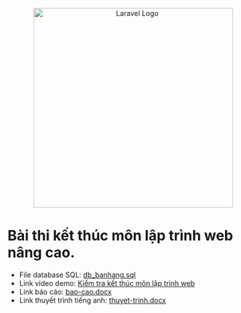 <p align="center"><a href="https://laravel.com" target="_blank"><img src="https://raw.githubusercontent.com/laravel/art/master/logo-lockup/5%20SVG/2%20CMYK/1%20Full%20Color/laravel-logolockup-cmyk-red.svg" width="400" alt="Laravel Logo"></a></p>

# Bài thi kết thúc môn lập trình web nâng cao.

- File database SQL: [db_banhang.sql](https://drive.google.com/file/d/18VrJBW_J1IQ22weCLdGzpi9cBiaM2_cI/view?usp=share_link)
- Link video demo: [Kiểm tra kết thúc môn lập trình web](https://youtu.be/pvIzhQb9LAo)
- Link báo cáo: [bao-cao.docx](https://docs.google.com/document/d/16_vnVniGCgSdgRZ6cHOjIBXO7s8BCbBL/edit?usp=share_link&ouid=117464800426447073007&rtpof=true&sd=true)
- Link thuyết trình tiếng anh: [thuyet-trinh.docx](https://docs.google.com/document/d/1KqIutLrb4gawTGTqr2-ztCi5RpS_3ChT/edit?usp=share_link&ouid=117464800426447073007&rtpof=true&sd=true)

